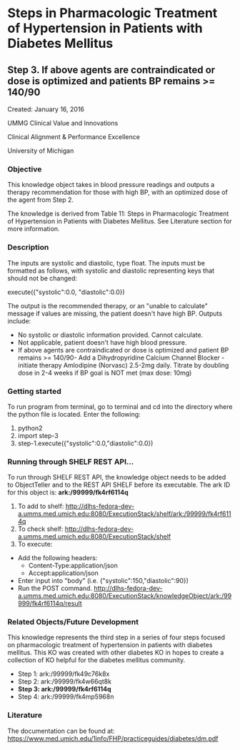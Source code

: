 # Steps in Pharmacologic Treatment of Hypertension in Patients with Diabetes Mellitus
## Step 3. If above agents are contraindicated or dose is optimized and patients BP remains >= 140/90

Created: January 16, 2016

UMMG Clinical Value and Innovations

Clinical Alignment & Performance Excellence

University of Michigan

### Objective
This knowledge object takes in blood pressure readings and outputs a therapy recommendation for those with high BP, with an optimized dose of the agent from Step 2.

The knowledge is derived from Table 11: Steps in Pharmacologic Treatment of Hypertension in Patients with Diabetes Mellitus. See Literature section for more information.

### Description
The inputs are systolic and diastolic, type float. The inputs must be formatted as follows, with systolic and diastolic representing keys that should not be changed:

execute({"systolic":0.0,
                      "diastolic":0.0})


The output is the recommended therapy, or an "unable to calculate" message if values are missing, the patient doesn't have high BP.
 Outputs include:
- No systolic or diastolic information provided. Cannot calculate.
- Not applicable, patient doesn't have high blood pressure.
- If above agents are contraindicated or dose is optimized and patient BP remains >= 140/90-
  Add a Dihydropyridine Calcium Channel Blocker - initiate therapy
  Amlodipine (Norvasc) 2.5-2mg daily. Titrate by doubling dose in 2-4 weeks if BP goal is NOT met (max dose: 10mg)


### Getting started
  To run program from terminal, go to terminal and cd into the directory where the python file is located. Enter the following:
  1. python2
  2. import step-3
  3. step-1.execute({"systolic":0.0,"diastolic":0.0})

### Running through SHELF REST API...
To run through SHELF REST API, the knowledge object needs to be added to ObjectTeller and to the REST API SHELF before its executable.
The ark ID for this object is: **ark:/99999/fk4rf6114q**

1. To add to shelf: http://dlhs-fedora-dev-a.umms.med.umich.edu:8080/ExecutionStack/shelf/ark:/99999/fk4rf6114q
2. To check shelf: http://dlhs-fedora-dev-a.umms.med.umich.edu:8080/ExecutionStack/shelf
3. To execute:
  - Add the following headers:
    - Content-Type:application/json
    - Accept:application/json
  - Enter input into "body" (i.e. {"systolic":150,"diastolic":90})
  - Run the POST command. http://dlhs-fedora-dev-a.umms.med.umich.edu:8080/ExecutionStack/knowledgeObject/ark:/99999/fk4rf6114q/result

### Related Objects/Future Development
This knowledge represents the third step in a series of four steps focused on pharmacologic treatment of hypertension in patients with diabetes mellitus. This KO was created with other diabetes KO in hopes to create a collection of KO helpful for the diabetes mellitus community.

- Step 1: ark:/99999/fk49c76k8x
- Step 2: ark:/99999/fk4w66qt8k
- **Step 3: ark:/99999/fk4rf6114q**
- Step 4: ark:/99999/fk4mp5968n

### Literature
The documentation can be found at: https://www.med.umich.edu/1info/FHP/practiceguides/diabetes/dm.pdf
